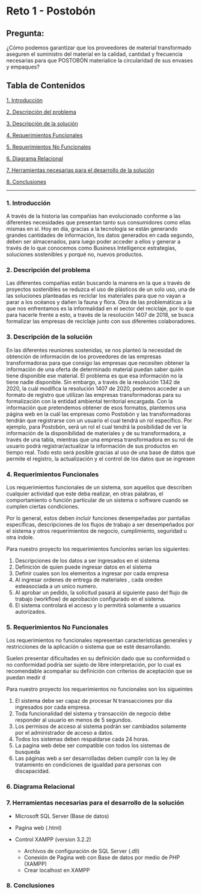 # Reto 1 - Postobón

## Pregunta:
¿Cómo podemos garantizar que los proveedores de material transformado aseguren el suministro del material en la calidad, cantidad y frecuencia necesarias para que POSTOBÓN materialice la circularidad de sus envases y empaques?

## Tabla de Contenidos
[1. Introducción](#introducción)

[2. Descripción del problema](#descripción-del-problema)

[3. Descripción de la solución](#descripción-de-la-solución)

[4. Requerimientos Funcionales](#requerimientos-funcionales)

[5. Requerimientos No Funcionales](#requerimientos-no-funcionales)

[6. Diagrama Relacional](#diagrama-relacion)

[7. Herramientas necesarias para el desarrollo de la solución](#herramientas-necesarias-para-el-desarrollo-de-la-solución)

[8. Conclusiones](#conclusiones)

***

### 1. Introducción

A través de la historia las compañías han evolucionado conforme a las diferentes necesidades que presentan tanto sus consumidores como ellas mismas en sí.
Hoy en día, gracias a la tecnología se están generando grandes cantidades de información, los datos generados en cada segundo, deben ser almacenados, para luego poder acceder a ellos y generar a través de lo que conocemos como Business Intelligence estrategias, soluciones sostenibles y porqué no, nuevos productos.

### 2. Descripción del problema

Las diferentes compañias están buscando la manera en la que a través de proyectos sostenibles se reduzca el uso de plásticos de un solo uso, una de las soluciones planteadas es reciclar los materiales para que no vayan a parar a los océanos  y dañen la fauna y flora.
Otra de las problemáticas a la que nos enfrentamos es la informalidad en el sector del reciclaje, por lo que para hacerle frente a esto, a través de la resolución 1407 de 2018, se busca formalizar las empresas de reciclaje junto con sus diferentes colaboradores.
 

### 3. Descripción de la solución 

En las diferentes reuniones sostenidas, se nos planteó la necesidad de obtención de información de los proveedores de las empresas transformadoras para que consigo las empresas que necesiten obtener la información de una oferta de determinado material puedan saber quién tiene disponible ese material.
El problema es que esa información no la tiene nadie disponible. Sin embargo, a través de la resolución 1342 de 2020, la cuál modifica la resolución 1407 de 2020, podemos acceder a un formato de registro que utilizan las empresas transformadoras para su formalización con la entidad ambiental territorial encargada.
Con la información que pretendemos obtener de esos formatos, plantemos una página web en la cuál las empresas como Postobón y las transformadoras tendrán que registrarse con un usuario el cual tendrá un rol específico. Por ejemplo, para Postobón, será un rol el cual tendrá la posibilidad de ver la información de la disponibilidad de materiales y de su transformadora, a través de una tabla, mientras que una empresa transformadora en su rol de usuario podrá registrar/actualizar la información de sus productos en tiempo real. Todo esto será posible gracias al uso de una base de datos que permite el registro, la actualización y el control de los datos que se ingresen 

### 4. Requerimientos Funcionales
Los requerimientos funcionales de un sistema, son aquellos que describen cualquier actividad que este deba realizar, en otras palabras, el comportamiento o función particular de un sistema o software cuando se cumplen ciertas condiciones.

Por lo general, estos deben incluir funciones desempeñadas por pantallas específicas, descripciones de los flujos de trabajo a ser desempeñados por el sistema y otros requerimientos de negocio, cumplimiento, seguridad u otra índole.

Para nuestro proyecto los requerimientos funcionles serian los siguientes:
 1. Descripciones de los datos a ser ingresados en el sistema
 2. Definición de quien puede ingresar datos en el sistema
 3. Definir cuales son los elementos a ingresar por cada empresa
 4. Al ingresar ordenes de entrega de materiales , cada oreden esteasociada a un unico numero.
 5. Al aprobar un pedido, la solicitud pasará al siguiente paso del flujo de trabajo (workflow) de aprobación configurado en el sistema.
 6. El sistema controlará el acceso y lo permitirá solamente a usuarios autorizados.
 
### 5. Requerimientos No Funcionales
Los requerimientos no funcionales representan características generales y restricciones de la aplicación o sistema que se esté desarrollando.

Suelen presentar dificultades en su definición dado que su conformidad o no conformidad podría ser sujeto de libre interpretación, por lo cual es recomendable acompañar su definición con criterios de aceptación que se puedan medir d

Para nuestro proyecto los requerimientos no funcionales son los sigueintes

 1. El sistema debe ser capaz de procesar N transacciones por dia ingresados por cada empresa.
 2. Toda funcionalidad del sistema y transacción de negocio debe responder al usuario en menos de 5 segundos.
 3. Los permisos de acceso al sistema podrán ser cambiados solamente por el administrador de acceso a datos.
 4. Todos los sistemas deben respaldarse cada 24 horas.
 5. La pagina web debe ser compatible con todos los sistemas de busqueda
 6. Las páginas web a ser desarrolladas deben cumplir con la ley de tratamiento en condiciones de igualdad para personas con discapacidad.

### 6. Diagrama Relacional
### 7. Herramientas necesarias para el desarrollo de la solución

- Microsoft SQL Server (Base de datos)
- Pagina web (.html)  

- Control XAMPP (version 3.2.2)
  * Archivos de configuración de SQL Server (.dll)
  * Conexión de Pagina web con Base de datos por medio de PHP (XAMPP)
  * Crear localhost en XAMPP
  

### 8. Conclusiones
